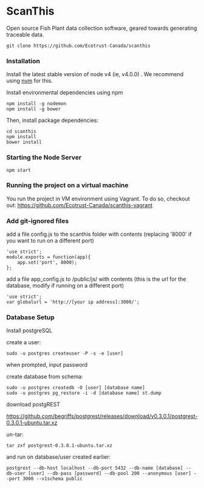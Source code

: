 # ScanThis

Open source Fish Plant data collection software, geared towards generating traceable data.

```
git clone https://github.com/Ecotrust-Canada/scanthis
```

### Installation

Install the latest stable version of node v4 (ie, v4.0.0) . We recommend using [nvm](https://github.com/creationix/nvm) for this.

Install environmental dependencies using npm
```
npm install -g nodemon
npm install -g bower
```

Then, install package dependencies:

```
cd scanthis
npm install
bower install
```


### Starting the Node Server
```
npm start
```

### Running the project on a virtual machine

You run the project in VM environment using Vagrant. To do so, checkout out: https://github.com/Ecotrust-Canada/scanthis-vagrant

### Add git-ignored files

add a file config.js to the scanthis folder with contents (replacing '8000' if you want to run on a different port)
```
'use strict';
module.exports = function(app){
    app.set('port', 8000);
};
```

add a file app_config.js to /public/js/  with contents (this is the url for the database, modify if running on a different port)
```
'use strict';
var globalurl = 'http://[your ip address]:3000/';
```

### Database Setup

Install postgreSQL

create a user:
```
sudo -u postgres createuser -P -s -e [user]
```
when prompted, input password 

create database from schema:
```
sudo -u postgres createdb -O [user] [database name]
sudo -u postgres pg_restore -i -d [database name] st.dump
```

download postgREST

https://github.com/begriffs/postgrest/releases/download/v0.3.0.1/postgrest-0.3.0.1-ubuntu.tar.xz

un-tar:
```
tar zxf postgrest-0.3.0.1-ubuntu.tar.xz
```
and run on database/user created earlier:
```
postgrest --db-host localhost --db-port 5432 --db-name [database] --db-user [user] --db-pass [password] --db-pool 200 --anonymous [user] --port 3000 --v1schema public
```

